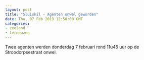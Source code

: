 ```yaml
---
layout: post
title: "Sluiskil - Agenten onwel geworden"
date: Thu, 07 Feb 2019 12:50:00 GMT
categories: 
- zeeland 
- terneuzen 
---
```


Twee agenten werden donderdag 7 februari rond 11u45 uur op de Stroodorpsestraat onwel.
